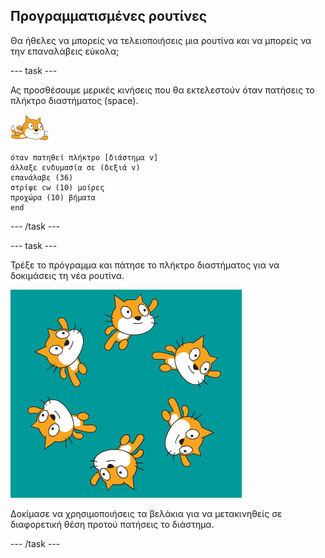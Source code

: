 ## Προγραμματισμένες ρουτίνες

Θα ήθελες να μπορείς να τελειοποιήσεις μια ρουτίνα και να μπορείς να την επαναλάβεις εύκολα;

--- task ---

Ας προσθέσουμε μερικές κινήσεις που θα εκτελεστούν όταν πατήσεις το πλήκτρο διαστήματος (space).

![αντικείμενο κολυμβητή](images/swimmer-sprite.png)

```blocks3
όταν πατηθεί πλήκτρο [διάστημα v]
άλλαξε ενδυμασία σε (δεξιά v)
επανάλαβε (36)
στρίψε cw (10) μοίρες
προχώρα (10) βήματα
end
```

--- /task ---

--- task ---

Τρέξε το πρόγραμμα και πάτησε το πλήκτρο διαστήματος για να δοκιμάσεις τη νέα ρουτίνα.

![αντικείμενα που κολυμπούν](images/swim-routine.png)

Δοκίμασε να χρησιμοποιήσεις τα βελάκια για να μετακινηθείς σε διαφορετική θέση προτού πατήσεις το διάστημα.

--- /task ---




